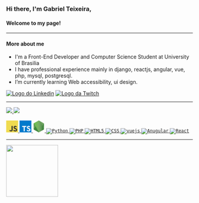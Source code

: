 ### Hi there, I'm Gabriel Teixeira,


#### Welcome to my page!

---

#### More about me
- I'm a Front-End Developer and Computer Science Student at University of Brasilia
- I have professional experience mainly in django, reactjs, angular, vue, php, mysql, postgresql.
- I’m currently learning Web accessibility, ui design.

<div>
<a href="https://www.linkedin.com/in/gabriel-teixeira-74497114a/" target="_blank"><img src="https://img.shields.io/badge/-LinkedIn-%230077B5?style=for-the-badge&logo=linkedin&logoColor=white" alt="Logo do Linkedin" target="_blank"></a>
 <a href="https://www.twitch.tv/gabrielteixeira44" target="_blank"><img src="https://img.shields.io/badge/Twitch-9146FF?style=for-the-badge&logo=twitch&logoColor=white" alt="Logo da Twitch" target="_blank"></a>
</div>

---
<div>
  <a href="https://github.com/Gabrielbsb21">
  <img height="180em" src="https://github-readme-stats.vercel.app/api?username=Gabrielbsb21&show_icons=true&theme=dark&include_all_commits=true&count_private=true"/>
  <img height="180em" src="https://github-readme-stats.vercel.app/api/top-langs/?username=Gabrielbsb21&layout=compact&langs_count=7&theme=dark"/>
</div>
 
<div style="display: inline_block"><br>
  <code><img height="32" src="https://raw.githubusercontent.com/github/explore/80688e429a7d4ef2fca1e82350fe8e3517d3494d/topics/javascript/javascript.png" alt="Javascript"/></code>
<code><img height="32" src="https://raw.githubusercontent.com/github/explore/80688e429a7d4ef2fca1e82350fe8e3517d3494d/topics/typescript/typescript.png" alt="Typescript"/></code>
<code><img height="32" src="https://raw.githubusercontent.com/github/explore/80688e429a7d4ef2fca1e82350fe8e3517d3494d/topics/nodejs/nodejs.png" alt="Nodejs"/></code>
<code><img height="36" src="https://img.icons8.com/color/344/python.png" alt="Python"/></code>
<code><img height="30" width="45" src="https://www.php.net//images/logos/new-php-logo.svg" alt="PHP"/></code>
<code><img height="32" src="https://img.icons8.com/color/344/html-5--v1.png" alt="HTML5"/></code>
<code><img height="32" src="https://img.icons8.com/color/344/css3.png" alt="CSS"/></code>
<code><img height="32" src="https://img.icons8.com/external-tal-revivo-shadow-tal-revivo/344/external-vuejs-an-open-source-javascript-framework-for-building-user-interfaces-and-single-page-applications-logo-shadow-tal-revivo.png" alt="vuejs"/></code>
<code><img height="34" src="https://cdn.worldvectorlogo.com/logos/angular-icon.svg" alt="Anugular"/></code>
<code><img height="34" src="https://img.icons8.com/office/344/react.png" alt="React"/></code>
</div>
  
---
  
  <div>
    <img src="https://media4.giphy.com/media/07joSe4LIlLsomAZhC/giphy.gif?cid=ecf05e47fccg9ilmby0xltux4khj38dmc5ushc6hh3ffez97&rid=giphy.gif" width="140" height="140" />
  </div>

